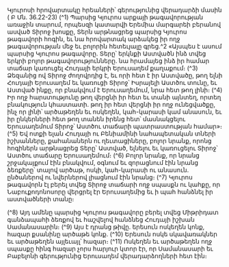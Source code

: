 
Կյուրոսի հրովարտակը հրեաների՝ գերությունից վերադարձի մասին
( Բ Մն. 36.22-23)
(^1) Պարսից Կյուրոս արքայի թագավորության առաջին տարում, որպեսզի կատարվի Երեմիա մարգարեի բերանով
ասված Տիրոջ խոսքը, Տերն արթնացրեց պարսից Կյուրոս թագավորի հոգին, եւ նա հրովարտակ արձակեց իր ողջ
թագավորության մեջ եւ բոլորին հետեւյալը գրեց.^2 «Այսպես է ասում պարսից Կյուրոս թագավորը. Տերը՝ երկնքի
Աստվածն ինձ տվեց երկրի բոլոր թագավորությունները. նա հրամայեց ինձ իր համար տաճար կառուցել Հուդայի երկրի
Երուսաղեմ քաղաքում։
(^3) Ձեզանից ով Տիրոջ ժողովրդից է, եւ որի հետ է իր Աստվածը, թող ելնի Հուդայի Երուսաղեմ եւ կառուցի Տիրոջ՝
Իսրայելի Աստծու տունը, եւ Աստված ինքը, որ բնակվում է Երուսաղեմում, նրա հետ թող լինի։
(^4) Իր ողջ հարստությունը թող վերցնի իր հետ եւ տանի այնտեղ, որտեղ բնակություն կհաստատի. թող իր հետ վերցնի
իր ողջ ունեցվածքը, ինչ որ լինի՝ արծաթեղեն եւ ոսկեղեն, կահ-կարասի կամ անասուն, եւ իր ընկերների հետ թող տանեն
իրենց հետ՝ մասնակցելու Երուսաղեմում Տիրոջ՝ Աստծու տաճարի պատրաստության համար»։
(^5) Եվ ոտքի ելան Հուդայի ու Բենիամինի նահապետական տների իշխանները, քահանաներն ու ղեւտացիները, բոլոր
նրանք, որոնց հոգիներն արթնացրեց Տերը՝ Աստված, ելնելու եւ կառուցելու Տիրոջ՝ Աստծու տաճարը Երուսաղեմում։
(^6) Բոլոր նրանք, որ նրանց շրջակայքում էին բնակվում, օգնում եւ զորացնում էին նրանց ձեռքերը՝ տալով արծաթ, ոսկի,
կահ-կարասի ու անասուն. ընծաներով ու նվերներով լիացնում էին նրանց։
(^7) Կյուրոս թագավորն էլ բերել տվեց Տիրոջ տաճարի ողջ սպասքն ու կահքը, որ Նաբուքոդոնոսորը վերցրել էր
Երուսաղեմից եւ ի պահ հանձնել իր աստվածների տանը։


(^8) Այդ ամենը պարսից Կյուրոս թագավորը բերել տվեց Միթրիդատ գանձապահի ձեռքով եւ հաշվելով հանձնեց
Հուդայի իշխան Սամանասարին։
(^9) Այս է դրանց թիվը. երեսուն ոսկեղեն կոնք, հազար քսանինը արծաթե կոնք. (^10) Երեսուն ոսկե սկավառակներ եւ
արծաթեղեն այլեւայլ՝ հազար։
(^11) Ոսկեղեն եւ արծաթեղեն ողջ սպասքը հինգ հազար չորս հարյուր կտոր էր, որ Սամանասարի եւ Բաբելոնի
գերությունից Երուսաղեմ վերադարձողների հետ էին։
